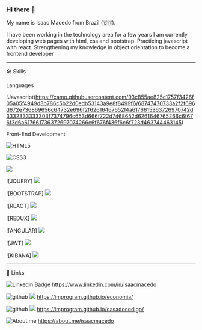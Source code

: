 ### Hi there 👋

My name is Isaac Macedo from Brazil (🇧🇷).

I have been working in the technology area for a few years
I am currently developing web pages with html, css and bootstrap.
Practicing javascript with react.
Strengthening my knowledge in object orientation to become a frontend developer

____________________________________________________________________________________________________________________________________________________________________
🛠️ Skills

Languages

!Javascript(https://camo.githubusercontent.com/93c855ae825c1757f3426f05a05f4949d3b786c5b22d0edb53143a9e8f8499f6/68747470733a2f2f696d672e736869656c64732e696f2f62616467652f4a6176615363726970742d3332333333303f7374796c653d666f722d7468652d6261646765266c6f676f3d6a617661736372697074266c6f676f436f6c6f723d463744463145)


Front-End Development

![HTML5](https://camo.githubusercontent.com/d63d473e728e20a286d22bb2226a7bf45a2b9ac6c72c59c0e61e9730bfe4168c/68747470733a2f2f696d672e736869656c64732e696f2f62616467652f48544d4c352d4533344632363f7374796c653d666f722d7468652d6261646765266c6f676f3d68746d6c35266c6f676f436f6c6f723d7768697465)

![CSS3](https://camo.githubusercontent.com/3a0f693cfa032ea4404e8e02d485599bd0d192282b921026e89d271aaa3d7565/68747470733a2f2f696d672e736869656c64732e696f2f62616467652f435353332d3135373242363f7374796c653d666f722d7468652d6261646765266c6f676f3d63737333266c6f676f436f6c6f723d7768697465)

<img src="https://img.shields.io/badge/GitHub%20Pages-222222?style=for-the-badge&logo=GitHub%20Pages&logoColor=white" />

![JQUERY]
<img src="https://img.shields.io/badge/jQuery-0769AD?style=for-the-badge&logo=jquery&logoColor=white" />

![BOOTSTRAP]
<img src="https://img.shields.io/badge/Bootstrap-563D7C?style=for-the-badge&logo=bootstrap&logoColor=white" />

![REACT]
<img src="https://img.shields.io/badge/React-20232A?style=for-the-badge&logo=react&logoColor=61DAFB" />

![REDUX]
<img src="https://img.shields.io/badge/Redux-593D88?style=for-the-badge&logo=redux&logoColor=white" />

![ANGULAR]
<img src="https://img.shields.io/badge/Angular-DD0031?style=for-the-badge&logo=angular&logoColor=white" />

![JWT]
<img src="https://img.shields.io/badge/JWT-000000?style=for-the-badge&logo=JSON%20web%20tokens&logoColor=white" />

![KIBANA]
<img src="https://img.shields.io/badge/Kibana-005571?style=for-the-badge&logo=Kibana&logoColor=white" />
__________________________________________________________________________________________________________________________________________________________________
🔗 Links

![Linkedin Badge](https://img.shields.io/badge/-LinkedIn-blue?style=flat-square&logo=Linkedin&logoColor=white&link=https://www.linkedin.com/in/isaacmacedo)
https://www.linkedin.com/in/isaacmacedo

![github](https://img.shields.io/badge/GitHub-000000?style=for-the-badge&logo=GitHub&logoColor=white)
<img src="https://img.shields.io/badge/website-000000?style=for-the-badge&logo=About.me&logoColor=white" />
https://improgram.github.io/economia/

![github](https://img.shields.io/badge/GitHub-000000?style=for-the-badge&logo=GitHub&logoColor=white) <img src="https://img.shields.io/badge/website-000000?style=for-the-badge&logo=About.me&logoColor=white" />
https://improgram.github.io/casadocodigo/

![About.me](https://img.shields.io/badge/-About.me-000000?style=for-the-badge&logo=Aboutme&logoColor=white)
https://about.me/isaacmacedo
